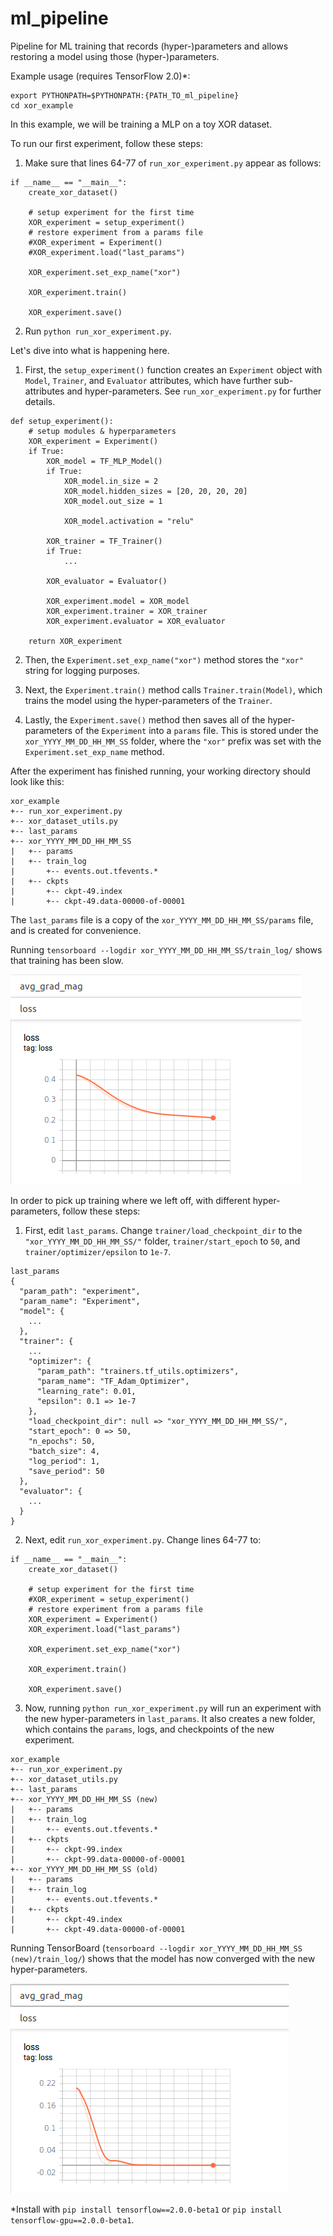 # ml_pipeline

Pipeline for ML training that records (hyper-)parameters and allows restoring a model using those (hyper-)parameters.

Example usage (requires TensorFlow 2.0)*:
```
export PYTHONPATH=$PYTHONPATH:{PATH_TO_ml_pipeline}
cd xor_example
```

In this example, we will be training a MLP on a toy XOR dataset.

To run our first experiment, follow these steps:

1. Make sure that lines 64-77 of `run_xor_experiment.py` appear as follows:
```
if __name__ == "__main__":
    create_xor_dataset()

    # setup experiment for the first time
    XOR_experiment = setup_experiment()
    # restore experiment from a params file
    #XOR_experiment = Experiment()
    #XOR_experiment.load("last_params")

    XOR_experiment.set_exp_name("xor")

    XOR_experiment.train()

    XOR_experiment.save()
```

2. Run `python run_xor_experiment.py`. 

Let's dive into what is happening here.

1. First, the `setup_experiment()` function creates an `Experiment` object with `Model`, `Trainer`, and `Evaluator` attributes, which have further sub-attributes and hyper-parameters. See `run_xor_experiment.py` for further details. 
```
def setup_experiment():
    # setup modules & hyperparameters
    XOR_experiment = Experiment()
    if True:
        XOR_model = TF_MLP_Model()
        if True:
            XOR_model.in_size = 2
            XOR_model.hidden_sizes = [20, 20, 20, 20]
            XOR_model.out_size = 1

            XOR_model.activation = "relu"

        XOR_trainer = TF_Trainer()
        if True:
            ...

        XOR_evaluator = Evaluator()

        XOR_experiment.model = XOR_model
        XOR_experiment.trainer = XOR_trainer
        XOR_experiment.evaluator = XOR_evaluator

    return XOR_experiment
```

2. Then, the `Experiment.set_exp_name("xor")` method stores the `"xor"` string for logging purposes.

3. Next, the `Experiment.train()` method calls `Trainer.train(Model)`, which trains the model using the hyper-parameters of the `Trainer`.

4. Lastly, the `Experiment.save()` method then saves all of the hyper-parameters of the `Experiment` into a `params` file. This is stored under the `xor_YYYY_MM_DD_HH_MM_SS` folder, where the `"xor"` prefix was set with the `Experiment.set_exp_name` method.

After the experiment has finished running, your working directory should look like this:
```
xor_example
+-- run_xor_experiment.py
+-- xor_dataset_utils.py
+-- last_params
+-- xor_YYYY_MM_DD_HH_MM_SS
|   +-- params
|   +-- train_log
|       +-- events.out.tfevents.*
|   +-- ckpts
|       +-- ckpt-49.index
|       +-- ckpt-49.data-00000-of-00001
```

The `last_params` file is a copy of the `xor_YYYY_MM_DD_HH_MM_SS/params` file, and is created for convenience.

Running `tensorboard --logdir xor_YYYY_MM_DD_HH_MM_SS/train_log/` shows that training has been slow. 

![exp1_loss](/doc_images/exp1_loss.png)

In order to pick up training where we left off, with different hyper-parameters, follow these steps:

1. First, edit `last_params`. Change `trainer/load_checkpoint_dir` to the `"xor_YYYY_MM_DD_HH_MM_SS/"` folder, `trainer/start_epoch` to `50`, and `trainer/optimizer/epsilon` to `1e-7`.
```
last_params
{
  "param_path": "experiment",
  "param_name": "Experiment",
  "model": {
    ...
  },
  "trainer": {
    ...
    "optimizer": {
      "param_path": "trainers.tf_utils.optimizers",
      "param_name": "TF_Adam_Optimizer",
      "learning_rate": 0.01,
      "epsilon": 0.1 => 1e-7
    },
    "load_checkpoint_dir": null => "xor_YYYY_MM_DD_HH_MM_SS/",
    "start_epoch": 0 => 50,
    "n_epochs": 50,
    "batch_size": 4,
    "log_period": 1,
    "save_period": 50
  },
  "evaluator": {
    ...
  }
}
```

2. Next, edit `run_xor_experiment.py`. Change lines 64-77 to:
```
if __name__ == "__main__":
    create_xor_dataset()

    # setup experiment for the first time
    #XOR_experiment = setup_experiment()
    # restore experiment from a params file
    XOR_experiment = Experiment()
    XOR_experiment.load("last_params")

    XOR_experiment.set_exp_name("xor")

    XOR_experiment.train()

    XOR_experiment.save()
```

3. Now, running `python run_xor_experiment.py` will run an experiment with the new hyper-parameters in `last_params`. It also creates a new folder, which contains the `params`, logs, and checkpoints of the new experiment. 
```
xor_example
+-- run_xor_experiment.py
+-- xor_dataset_utils.py
+-- last_params
+-- xor_YYYY_MM_DD_HH_MM_SS (new)
|   +-- params
|   +-- train_log
|       +-- events.out.tfevents.*
|   +-- ckpts
|       +-- ckpt-99.index
|       +-- ckpt-99.data-00000-of-00001
+-- xor_YYYY_MM_DD_HH_MM_SS (old)
|   +-- params
|   +-- train_log
|       +-- events.out.tfevents.*
|   +-- ckpts
|       +-- ckpt-49.index
|       +-- ckpt-49.data-00000-of-00001
```

Running TensorBoard (`tensorboard --logdir xor_YYYY_MM_DD_HH_MM_SS (new)/train_log/`) shows that the model has now converged with the new hyper-parameters.

![exp2_loss](/doc_images/exp2_loss.png)

*Install with `pip install tensorflow==2.0.0-beta1` or `pip install tensorflow-gpu==2.0.0-beta1`.
